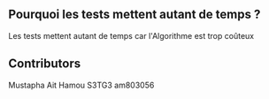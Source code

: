 ## Pourquoi les tests mettent autant de temps ?

Les tests mettent autant de temps car l'Algorithme est trop coûteux

## Contributors

Mustapha Ait Hamou S3TG3 am803056